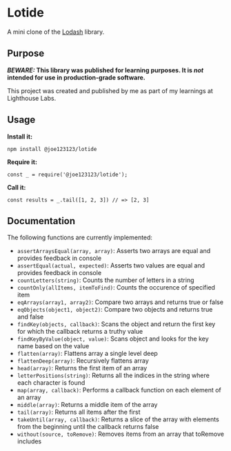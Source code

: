 # Lotide

A mini clone of the [Lodash](https://lodash.com) library.

## Purpose

**_BEWARE:_ This library was published for learning purposes. It is _not_ intended for use in production-grade software.**

This project was created and published by me as part of my learnings at Lighthouse Labs.

## Usage

**Install it:**

`npm install @joe123123/lotide`

**Require it:**

`const _ = require('@joe123123/lotide');`

**Call it:**

`const results = _.tail([1, 2, 3]) // => [2, 3]`

## Documentation

The following functions are currently implemented:

- `assertArraysEqual(array, array)`: Asserts two arrays are equal and provides feedback in console
- `assertEqual(actual, expected)`: Asserts two values are equal and provides feedback in console
- `countLetters(string)`: Counts the number of letters in a string
- `countOnly(allItems, itemToFind)`: Counts the occurence of specified item
- `eqArrays(array1, array2)`: Compare two arrays and returns true or false
- `eqObjects(object1, object2)`: Compare two objects and returns true and false
- `findKey(objects, callback)`: Scans the object and return the first key for which the callback returns a truthy value
- `findKeyByValue(object, value)`: Scans object and looks for the key name based on the value
- `flatten(array)`: Flattens array a single level deep
- `flattenDeep(array)`: Recursively flattens array
- `head(array)`: Returns the first item of an array
- `letterPositions(string)`: Returns all the indices in the string where each character is found
- `map(array, callback)`: Performs a callback function on each element of an array
- `middle(array)`: Returns a middle item of the array
- `tail(array)`: Returns all items after the first
- `takeUntil(array, callback)`: Returns a slice of the array with elements from the beginning until the callback returns false
- `without(source, toRemove)`: Removes items from an array that toRemove includes
